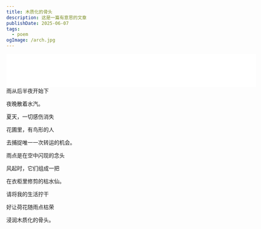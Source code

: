 ```yaml
---
title: 木质化的骨头
description: 这是一篇有意思的文章
publishDate: 2025-06-07
tags:
  - poem
ogImage: /arch.jpg
---
```

<iframe frameborder="no" border="0" marginwidth="0" marginheight="0" width=660 height=86 src="//music.163.com/outchain/player?type=2&id=31563432&auto=0&height=66"></iframe>
雨从后半夜开始下

夜晚散着水汽。

夏天，一切感伤消失

花圃里，有鸟形的人

去捕捉唯一一次转运的机会。

雨点是在空中闪现的念头

风起时，它们组成一把

在衣柜里修剪的枯水仙。

请将我的生活拧干

好让荷花随雨点枯荣

浸润木质化的骨头。
